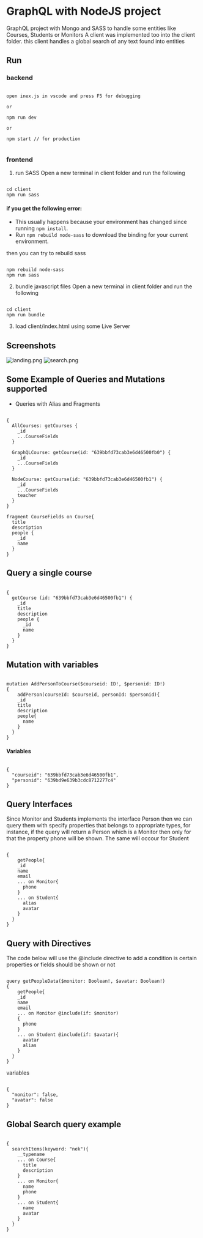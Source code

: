 # GraphQL with NodeJS project
GraphQL project with Mongo and SASS to handle some entities like Courses, Students or Monitors
A client was implemented too into the client folder. this client handles a global search of any text found into entities

## Run
### backend
<pre><code>
open inex.js in vscode and press F5 for debugging

or 

npm run dev

or

npm start // for production

</code></pre>
### frontend
1. run SASS
Open a new terminal in client folder and run the following
<pre><code>
cd client
npm run sass
</code></pre>

#### if you get the following error:
* This usually happens because your environment has changed since running `npm install`.
* Run `npm rebuild node-sass` to download the binding for your current environment.

  
then you can try to rebuild sass
<pre><code>
npm rebuild node-sass
npm run sass
</code></pre>

2. bundle javascript files
Open a new terminal in client folder and run the following
<pre><code>
cd client
npm run bundle
</code></pre>

3. load client/index.html using some Live Server

## Screenshots
![landing.png](client/screenshots/landing.png)
![search.png](client/screenshots/search.png)

## Some Example of Queries and Mutations supported
+ Queries with Alias and Fragments
<pre><code>
{
  AllCourses: getCourses {
    _id
    ...CourseFields
  }
  
  GraphQLCourse: getCourse(id: "639bbfd73cab3e6d46500fb0") {
    _id
    ...CourseFields
  }
  
  NodeCourse: getCourse(id: "639bbfd73cab3e6d46500fb1") {
    _id
    ...CourseFields
    teacher
  }
}

fragment CourseFields on Course{
  title
  description
  people {
    _id
    name
  }
}
</code></pre>

## Query a single course
<pre><code>
{
  getCourse (id: "639bbfd73cab3e6d46500fb1") {
    _id
    title
    description
    people {
      _id
      name
    }
  }
}
</code></pre>

## Mutation with variables
<pre><code>
mutation AddPersonToCourse($courseid: ID!, $personid: ID!)
{
	addPerson(courseId: $courseid, personId: $personid){
    _id
    title
    description
    people{
      name
    }
  }
}
</code></pre>
#### Variables
<pre><code>
{
  "courseid": "639bbfd73cab3e6d46500fb1",
  "personid": "639bd9e639b3cdc8712277c4"
}
</code></pre>

## Query Interfaces
Since Monitor and Students implements the interface Person then we can query them with 
specify properties that belongs to appropriate types, for instance, 
if the query will return a Person which is a Monitor then
only for that the property phone will be shown. The same will occour for Student

<pre><code>
{
 	getPeople{
    _id
    name
    email
    ... on Monitor{
      phone
    }
    ... on Student{
      alias
      avatar
    }
  }
}
</code></pre>

## Query with Directives
The code below will use the @include directive to add a condition is certain properties or fields should be shown or not

<pre><code>
query getPeopleData($monitor: Boolean!, $avatar: Boolean!)
{
 	getPeople{
    _id
    name
    email
    ... on Monitor @include(if: $monitor)
    {
      phone
    }
    ... on Student @include(if: $avatar){
      avatar
      alias
    }
  }
}
</code></pre>

variables

<pre><code>
{
  "monitor": false,
  "avatar": false
}
</code></pre>

## Global Search query example
<pre><code>
{
  searchItems(keyword: "nek"){
    __typename
    ... on Course{
      title
      description
    }
    ... on Monitor{
      name
      phone
    }
    ... on Student{
      name
      avatar
    }
  }
}
</code></pre>

